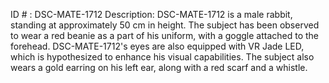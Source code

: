 ID # : DSC-MATE-1712
Description: DSC-MATE-1712 is a male rabbit, standing at approximately 50 cm in height. The subject has been observed to wear a red beanie as a part of his uniform, with a goggle attached to the forehead. DSC-MATE-1712's eyes are also equipped with VR Jade LED, which is hypothesized to enhance his visual capabilities. The subject also wears a gold earring on his left ear, along with a red scarf and a whistle.
